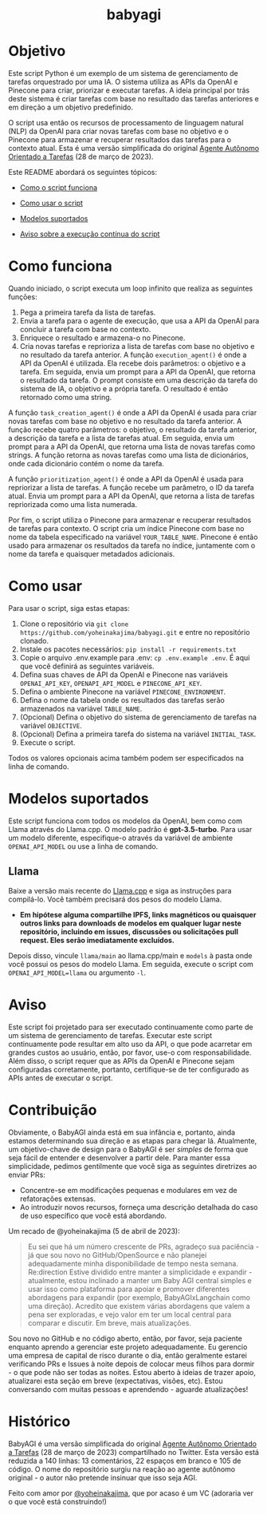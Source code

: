 <h1 align="center"> babyagi </h1>

# Objetivo

Este script Python é um exemplo de um sistema de gerenciamento de tarefas orquestrado por uma IA. O sistema utiliza as APIs da OpenAI e Pinecone para criar, priorizar e executar tarefas. A ideia principal por trás deste sistema é criar tarefas com base no resultado das tarefas anteriores e em direção a um objetivo predefinido. 

O script usa então os recursos de processamento de linguagem natural (NLP) da OpenAI para criar novas tarefas com base no objetivo e o Pinecone para armazenar e recuperar resultados das  tarefas para o contexto atual. Esta é uma versão simplificada do original [Agente Autônomo Orientado a Tarefas](https://twitter.com/yoheinakajima/status/1640934493489070080?s=20) (28 de março de 2023).

Este README abordará os seguintes tópicos:

* [Como o script funciona](#como-funciona)

* [Como usar o script](#como-usar)

* [Modelos suportados](modelos-suportados)

* [Aviso sobre a execução contínua do script](#aviso-execucao-continua)

# Como funciona<a name="como-funciona"></a>

Quando iniciado, o script executa um loop infinito que realiza as seguintes funçōes:

1. Pega a primeira tarefa da lista de tarefas.
2. Envia a tarefa para o agente de execução, que usa a API da OpenAI para concluir a tarefa com base no contexto.
3. Enriquece o resultado e armazena-o no Pinecone.
4. Cria novas tarefas e reprioriza a lista de tarefas com base no objetivo e no resultado da tarefa anterior. A função `execution_agent()` é onde a API da OpenAI é utilizada. Ela recebe dois parâmetros: o objetivo e a tarefa. Em seguida, envia um prompt para a API da OpenAI, que retorna o resultado da tarefa. O prompt consiste em uma descrição da tarefa do sistema de IA, o objetivo e a própria tarefa. O resultado é então retornado como uma string.

A função `task_creation_agent()` é onde a API da OpenAI é usada para criar novas tarefas com base no objetivo e no resultado da tarefa anterior. A função recebe quatro parâmetros: o objetivo, o resultado da tarefa anterior, a descrição da tarefa e a lista de tarefas atual. Em seguida, envia um prompt para a API da OpenAI, que retorna uma lista de novas tarefas como strings. A função retorna as novas tarefas como uma lista de dicionários, onde cada dicionário contém o nome da tarefa.

A função `prioritization_agent()` é onde a API da OpenAI é usada para repriorizar a lista de tarefas. A função recebe um parâmetro, o ID da tarefa atual. Envia um prompt para a API da OpenAI, que retorna a lista de tarefas repriorizada como uma lista numerada.

Por fim, o script utiliza o Pinecone para armazenar e recuperar resultados de tarefas para contexto. O script cria um índice Pinecone com base no nome da tabela especificado na variável `YOUR_TABLE_NAME`. Pinecone é então usado para armazenar os resultados da tarefa no índice, juntamente com o nome da tarefa e quaisquer metadados adicionais.

# Como usar<a name="como-usar"></a>

Para usar o script, siga estas etapas:

1. Clone o repositório via `git clone https://github.com/yoheinakajima/babyagi.git` e entre no repositório clonado.
2. Instale os pacotes necessários: `pip install -r requirements.txt`
3. Copie o arquivo .env.example para .env: `cp .env.example .env`. É aqui que você definirá as seguintes variáveis.
4. Defina suas chaves de API da OpenAI e Pinecone nas variáveis `OPENAI_API_KEY`, `OPENAPI_API_MODEL` e `PINECONE_API_KEY`.
5. Defina o ambiente Pinecone na variável `PINECONE_ENVIRONMENT`.
6. Defina o nome da tabela onde os resultados das tarefas serão armazenados na variável `TABLE_NAME`.
7. (Opcional) Defina o objetivo do sistema de gerenciamento de tarefas na variável `OBJECTIVE`.
8. (Opcional) Defina a primeira tarefa do sistema na variável `INITIAL_TASK`.
9. Execute o script.

Todos os valores opcionais acima também podem ser especificados na linha de comando.

# Modelos suportados<a name="modelos-suportados"></a>

Este script funciona com todos os modelos da OpenAI, bem como com Llama através do Llama.cpp. O modelo padrão é **gpt-3.5-turbo**. Para usar um modelo diferente, especifique-o através da variável de ambiente `OPENAI_API_MODEL` ou use a linha de comando.

## Llama

Baixe a versão mais recente do [Llama.cpp](https://github.com/ggerganov/llama.cpp) e siga as instruções para compilá-lo. Você também precisará dos pesos do modelo Llama.

- **Em hipótese alguma compartilhe IPFS, links magnéticos ou quaisquer outros links para downloads de modelos em qualquer lugar neste repositório, incluindo em issues, discussões ou solicitações pull request. Eles serão imediatamente excluídos.**

Depois disso, vincule `llama/main` ao llama.cpp/main e `models` à pasta onde você possui os pesos do modelo Llama. Em seguida, execute o script com `OPENAI_API_MODEL=llama` ou argumento `-l`.

# Aviso<a name="aviso-execucao-continua"></a>

Este script foi projetado para ser executado continuamente como parte de um sistema de gerenciamento de tarefas. Executar este script continuamente pode resultar em alto uso da API, o que pode acarretar em grandes custos ao usuário, então, por favor, use-o com responsabilidade. Além disso, o script requer que as APIs da OpenAI e Pinecone sejam configuradas corretamente, portanto, certifique-se de ter configurado as APIs antes de executar o script.

# Contribuição

Obviamente, o BabyAGI ainda está em sua infância e, portanto, ainda estamos determinando sua direção e as etapas para chegar lá. Atualmente, um objetivo-chave de design para o BabyAGI é ser *simples* de forma que seja fácil de entender e desenvolver a partir dele. Para manter essa simplicidade, pedimos gentilmente que você siga as seguintes diretrizes ao enviar PRs:

- Concentre-se em modificações pequenas e modulares em vez de refatorações extensas.
- Ao introduzir novos recursos, forneça uma descrição detalhada do caso de uso específico que você está abordando.

Um recado de @yoheinakajima (5 de abril de 2023):

> Eu sei que há um número crescente de PRs, agradeço sua paciência - já que sou novo no GitHub/OpenSource e não planejei adequadamente minha disponibilidade de tempo nesta semana. Re:direction Estive dividido entre manter a simplicidade e expandir - atualmente, estou inclinado a manter um Baby AGI central simples e usar isso como plataforma para apoiar e promover diferentes abordagens para expandir (por exemplo, BabyAGIxLangchain como uma direção). Acredito que existem várias abordagens que valem a pena ser exploradas, e vejo valor em ter um local central para comparar e discutir. Em breve, mais atualizações.

Sou novo no GitHub e no código aberto, então, por favor, seja paciente enquanto aprendo a gerenciar este projeto adequadamente. Eu gerencio uma empresa de capital de risco durante o dia, então geralmente estarei verificando PRs e Issues à noite depois de colocar meus filhos para dormir - o que pode não ser todas as noites. Estou aberto à ideias de trazer apoio, atualizarei esta seção em breve (expectativas, visões, etc). Estou conversando com muitas pessoas e aprendendo - aguarde atualizações!

# Histórico

BabyAGI é uma versão simplificada do original [Agente Autônomo Orientado a Tarefas](https://twitter.com/yoheinakajima/status/1640934493489070080?s=20) (28 de março de 2023) compartilhado no Twitter. Esta versão está reduzida a 140 linhas: 13 comentários, 22 espaços em branco e 105 de código. O nome do repositório surgiu na reação ao agente autônomo original - o autor não pretende insinuar que isso seja AGI.

Feito com amor por [@yoheinakajima](https://twitter.com/yoheinakajima), que por acaso é um VC (adoraria ver o que você está construindo!)